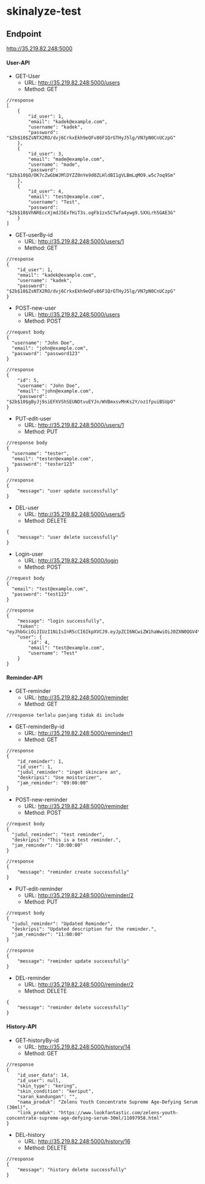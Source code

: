 # skinalyze-test
## Endpoint
http://35.219.82.248:5000
#### User-API
- GET-User
	- URL: http://35.219.82.248:5000/users
	- Method: GET
```
//response
[
    {
        "id_user": 1,
        "email": "kadek@example.com",
        "username": "kadek",
        "password": "$2b$10$ZsNTX2RO/dvj6CrkxEkh9eQFv86F1QrGTHyJ5lg/VN7pN0CnUCzpG"
    },
    {
        "id_user": 3,
        "email": "made@example.com",
        "username": "made",
        "password": "$2b$10$O/OK7cZwGbWJMlDYZZ0nYe9d0ZLHldBI1gVLBmLqMO9.w5c7oq9Sm"
    },
    {
        "id_user": 4,
        "email": "test@example.com",
        "username": "Test",
        "password": "$2b$10$VhNREccXjmdJ5ExfHiT3s.ogFb1zx5CTwfa4ywg9.SXXLrh5GAE3G"
    }
]
```

- GET-userBy-id
	- URL: http://35.219.82.248:5000/users/1
	- Method: GET
```
//response
{
    "id_user": 1,
    "email": "kadek@example.com",
    "username": "kadek",
    "password": "$2b$10$ZsNTX2RO/dvj6CrkxEkh9eQFv86F1QrGTHyJ5lg/VN7pN0CnUCzpG"
}
```

- POST-new-user
	- URL: http://35.219.82.248:5000/users
	- Method: POST
```
//request body
{
  "username": "John Doe",
  "email": "john@example.com",
  "password": "password123"
}
```
```
//response
{
    "id": 5,
    "username": "John Doe",
    "email": "john@example.com",
    "password": "$2b$10$gByJj9siEFXVShSEUNDtvuEYJn/WVBmxsvMnKs2Y/oz1fpuiBSUpO"
}
```

- PUT-edit-user
	- URL: http://35.219.82.248:5000/users/1
	- Method: PUT
```
//response body
{
  "username": "tester",
  "email": "tester@example.com",
  "password": "tester123"
}
```
```
//response
{
    "message": "user update successfully"
}
```

- DEL-user
	- URL: http://35.219.82.248:5000/users/5
	- Method: DELETE
```
{
    "message": "user delete successfully"
}
```

- Login-user
	- URL: http://35.219.82.248:5000/login
	- Method: POST
```
//request body
{
  "email": "test@example.com",
  "password": "test123"
}
```
```
//response
{
    "message": "login successfully",
    "token": "eyJhbGciOiJIUzI1NiIsInR5cCI6IkpXVCJ9.eyJpZCI6NCwiZW1haWwiOiJ0ZXN0QGV4YW1wbGUuY29tIiwiaWF0IjoxNzMzODIyMzM3LCJleHAiOjE3MzM4MjU5Mzd9.6wmr_jfczfkNdETPo_IL4Kik4MOcP21W_cjxgX8SAFQ",
    "user": {
        "id": 4,
        "email": "test@example.com",
        "username": "Test"
    }
}
```

#### Reminder-API
- GET-reminder
	- URL: http://35.219.82.248:5000/reminder
	- Method: GET
```
//response terlalu panjang tidak di include
```

- GET-reminderBy-id
	- URL: http://35.219.82.248:5000/reminder/1
	- Method: GET
```
//response
{
    "id_reminder": 1,
    "id_user": 1,
    "judul_reminder": "inget skincare an",
    "deskripsi": "Use moisturizer",
    "jam_reminder": "09:00:00"
}
```

- POST-new-reminder
	- URL: http://35.219.82.248:5000/reminder
	- Method: POST
```
//request body
{
  "judul_reminder": "test reminder",
  "deskripsi": "This is a test reminder.",
  "jam_reminder": "10:00:00"
}
```
```
//response
{
    "message": "reminder create successfully"
}
```

- PUT-edit-reminder
	- URL: http://35.219.82.248:5000/reminder/2
	- Method: PUT
```
//request body
{
  "judul_reminder": "Updated Reminder",
  "deskripsi": "Updated description for the reminder.",
  "jam_reminder": "11:00:00"
}
```
```
//response
{
    "message": "reminder update successfully"
}
```

- DEL-reminder
	- URL: http://35.219.82.248:5000/reminder/2
	- Method: DELETE
```
{
    "message": "reminder delete successfully"
}
```
#### History-API
- GET-historyBy-id
	- URL: http://35.219.82.248:5000/history/14
	- Method: GET
```
//response
{
    "id_user_data": 14,
    "id_user": null,
    "skin_type": "kering",
    "skin_condition": "keriput",
    "saran_kandungan": "",
    "nama_produk": "Zelens Youth Concentrate Supreme Age-Defying Serum (30ml)",
    "link_produk": "https://www.lookfantastic.com/zelens-youth-concentrate-supreme-age-defying-serum-30ml/11097958.html"
}
```

- DEL-history
	- URL: http://35.219.82.248:5000/history/16
	- Method: DELETE
```
//response
{
    "message": "history delete successfully"
}
```
